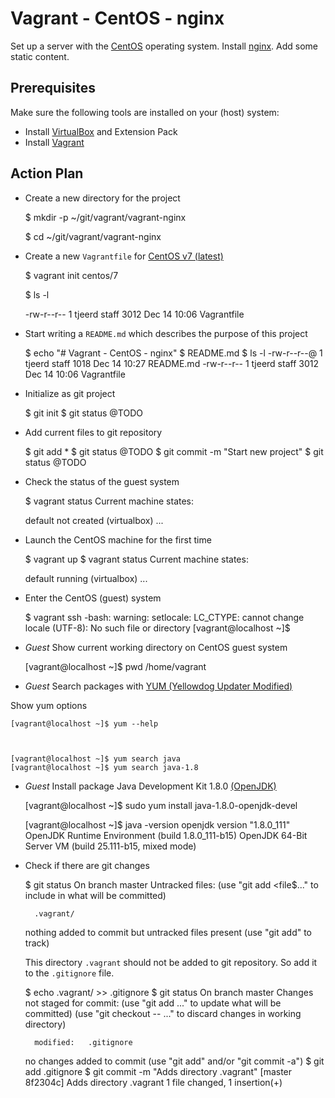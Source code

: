 # Vagrant - CentOS - nginx


Set up a server with the [CentOS](https://www.centos.org/) operating system.
Install [nginx](https://www.nginx.com/).
Add some static content.


## Prerequisites

Make sure the following tools are installed on your (host) system:

- Install [VirtualBox](https://www.virtualbox.org/) and Extension Pack
- Install [Vagrant](https://www.vagrantup.com/)


## Action Plan

- Create a new directory for the project

    $ mkdir -p ~/git/vagrant/vagrant-nginx

    $ cd ~/git/vagrant/vagrant-nginx

- Create a new `Vagrantfile` for [CentOS v7 (latest)](https://www.centos.org/)


    $ vagrant init centos/7

    $ ls -l

    -rw-r--r--  1 tjeerd  staff  3012 Dec 14 10:06 Vagrantfile


- Start writing a `README.md` which describes the purpose of this project

    $ echo "# Vagrant - CentOS - nginx" $ README.md
    $ ls -l
    -rw-r--r--@  1 tjeerd  staff  1018 Dec 14 10:27 README.md
    -rw-r--r--   1 tjeerd  staff  3012 Dec 14 10:06 Vagrantfile

- Initialize as git project

    $ git init
    $ git status
    @TODO

- Add current files to git repository

    $ git add *
    $ git status
    @TODO
    $ git commit -m "Start new project"
    $ git status
    @TODO

- Check the status of the guest system

    $ vagrant status
    Current machine states:
    
    default                   not created (virtualbox)
    ...


- Launch the CentOS machine for the first time

    $ vagrant up
    $ vagrant status
    Current machine states:
    
    default                   running (virtualbox)
    ...

- Enter the CentOS (guest) system

    $ vagrant ssh
    -bash: warning: setlocale: LC_CTYPE: cannot change locale (UTF-8): No such file or directory
    [vagrant@localhost ~]$

- *Guest* Show current working directory on CentOS guest system

    [vagrant@localhost ~]$ pwd
    /home/vagrant

- *Guest* Search packages with [YUM (Yellowdog Updater Modified)](https://www.google.com/webhp?ion=1&espv=2&ie=UTF-8#q=yum+linux)

Show yum options

    [vagrant@localhost ~]$ yum --help



    [vagrant@localhost ~]$ yum search java
    [vagrant@localhost ~]$ yum search java-1.8


- *Guest* Install package Java Development Kit 1.8.0 [(OpenJDK)](http://openjdk.java.net/)

    [vagrant@localhost ~]$ sudo yum install java-1.8.0-openjdk-devel
    
    [vagrant@localhost ~]$ java -version
    openjdk version "1.8.0_111"
    OpenJDK Runtime Environment (build 1.8.0_111-b15)
    OpenJDK 64-Bit Server VM (build 25.111-b15, mixed mode)



- Check if there are git changes 

    $ git status
    On branch master
    Untracked files:
      (use "git add <file$..." to include in what will be committed)
    
        .vagrant/
    
    nothing added to commit but untracked files present (use "git add" to track)

    This directory `.vagrant` should not be added to git repository. So add it to the
    `.gitignore` file.

    $ echo .vagrant/ >> .gitignore
    $ git status
    On branch master
    Changes not staged for commit:
      (use "git add <file>..." to update what will be committed)
      (use "git checkout -- <file>..." to discard changes in working directory)

        modified:   .gitignore

    no changes added to commit (use "git add" and/or "git commit -a")
    $ git add .gitignore
    $ git commit -m "Adds directory .vagrant"
    [master 8f2304c] Adds directory .vagrant
     1 file changed, 1 insertion(+)



